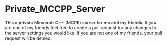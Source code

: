 # Private_MCCPP_Server
This a private Minecraft C++ (MCPE) server for me and my friends. If you are one of my friends feel free to create a pull request for any changes to the server settings you would like. If you are not one of my friends, your pull request will be denied.
